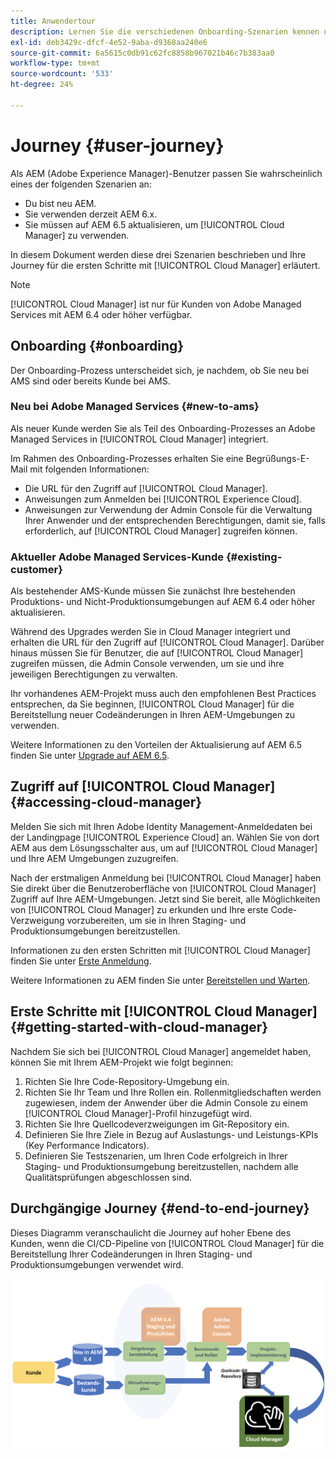 ```yaml
---
title: Anwendertour
description: Lernen Sie die verschiedenen Onboarding-Szenarien kennen und lernen Sie die ersten Schritte mit Cloud Manager kennen.
exl-id: deb3429c-dfcf-4e52-9aba-d9368aa240e6
source-git-commit: 6a5615c0db91c62fc8858b967021b46c7b383aa0
workflow-type: tm+mt
source-wordcount: '533'
ht-degree: 24%

---
```



# Journey {#user-journey}

Als AEM (Adobe Experience Manager)-Benutzer passen Sie wahrscheinlich eines der folgenden Szenarien an:

* Du bist neu AEM.
* Sie verwenden derzeit AEM 6.x.
* Sie müssen auf AEM 6.5 aktualisieren, um [!UICONTROL Cloud Manager] zu verwenden.

In diesem Dokument werden diese drei Szenarien beschrieben und Ihre Journey für die ersten Schritte mit [!UICONTROL Cloud Manager] erläutert.

>[!NOTE]
>
>[!UICONTROL Cloud Manager] ist nur für Kunden von Adobe Managed Services mit AEM 6.4 oder höher verfügbar.

## Onboarding {#onboarding}

Der Onboarding-Prozess unterscheidet sich, je nachdem, ob Sie neu bei AMS sind oder bereits Kunde bei AMS.

### Neu bei Adobe Managed Services {#new-to-ams}

Als neuer Kunde werden Sie als Teil des Onboarding-Prozesses an Adobe Managed Services in [!UICONTROL Cloud Manager] integriert.

Im Rahmen des Onboarding-Prozesses erhalten Sie eine Begrüßungs-E-Mail mit folgenden Informationen:

* Die URL für den Zugriff auf [!UICONTROL Cloud Manager].
* Anweisungen zum Anmelden bei [!UICONTROL Experience Cloud].
* Anweisungen zur Verwendung der Admin Console für die Verwaltung Ihrer Anwender und der entsprechenden Berechtigungen, damit sie, falls erforderlich, auf [!UICONTROL Cloud Manager] zugreifen können.

### Aktueller Adobe Managed Services-Kunde {#existing-customer}

Als bestehender AMS-Kunde müssen Sie zunächst Ihre bestehenden Produktions- und Nicht-Produktionsumgebungen auf AEM 6.4 oder höher aktualisieren.

Während des Upgrades werden Sie in Cloud Manager integriert und erhalten die URL für den Zugriff auf [!UICONTROL Cloud Manager]. Darüber hinaus müssen Sie für Benutzer, die auf [!UICONTROL Cloud Manager] zugreifen müssen, die Admin Console verwenden, um sie und ihre jeweiligen Berechtigungen zu verwalten.

Ihr vorhandenes AEM-Projekt muss auch den empfohlenen Best Practices entsprechen, da Sie beginnen, [!UICONTROL Cloud Manager] für die Bereitstellung neuer Codeänderungen in Ihren AEM-Umgebungen zu verwenden.

Weitere Informationen zu den Vorteilen der Aktualisierung auf AEM 6.5 finden Sie unter [Upgrade auf AEM 6.5](https://experienceleague.adobe.com/en/docs/experience-manager-65/content/implementing/deploying/upgrading/upgrade).

## Zugriff auf [!UICONTROL Cloud Manager] {#accessing-cloud-manager}

Melden Sie sich mit Ihren Adobe Identity Management-Anmeldedaten bei der Landingpage [!UICONTROL Experience Cloud] an. Wählen Sie von dort AEM aus dem Lösungsschalter aus, um auf [!UICONTROL Cloud Manager] und Ihre AEM Umgebungen zuzugreifen.

Nach der erstmaligen Anmeldung bei [!UICONTROL Cloud Manager] haben Sie direkt über die Benutzeroberfläche von [!UICONTROL Cloud Manager] Zugriff auf Ihre AEM-Umgebungen. Jetzt sind Sie bereit, alle Möglichkeiten von [!UICONTROL Cloud Manager] zu erkunden und Ihre erste Code-Verzweigung vorzubereiten, um sie in Ihren Staging- und Produktionsumgebungen bereitzustellen.

Informationen zu den ersten Schritten mit [!UICONTROL Cloud Manager] finden Sie unter [Erste Anmeldung](/help/getting-started/first-time-login.md).

Weitere Informationen zu AEM finden Sie unter [Bereitstellen und Warten](https://experienceleague.adobe.com/de/docs/experience-manager-65/content/implementing/deploying/deploying/deploy).

## Erste Schritte mit [!UICONTROL Cloud Manager] {#getting-started-with-cloud-manager}

Nachdem Sie sich bei [!UICONTROL Cloud Manager] angemeldet haben, können Sie mit Ihrem AEM-Projekt wie folgt beginnen:

1. Richten Sie Ihre Code-Repository-Umgebung ein.
1. Richten Sie Ihr Team und Ihre Rollen ein. Rollenmitgliedschaften werden zugewiesen, indem der Anwender über die Admin Console zu einem [!UICONTROL Cloud Manager]-Profil hinzugefügt wird.
1. Richten Sie Ihre Quellcodeverzweigungen im Git-Repository ein.
1. Definieren Sie Ihre Ziele in Bezug auf Auslastungs- und Leistungs-KPIs (Key Performance Indicators).
1. Definieren Sie Testszenarien, um Ihren Code erfolgreich in Ihrer Staging- und Produktionsumgebung bereitzustellen, nachdem alle Qualitätsprüfungen abgeschlossen sind.

## Durchgängige Journey {#end-to-end-journey}

Dieses Diagramm veranschaulicht die Journey auf hoher Ebene des Kunden, wenn die CI/CD-Pipeline von [!UICONTROL Cloud Manager] für die Bereitstellung Ihrer Codeänderungen in Ihren Staging- und Produktionsumgebungen verwendet wird.

![End-to-End-Journey](/help/assets/screen_shot_2018-05-15at124004pm.png)
